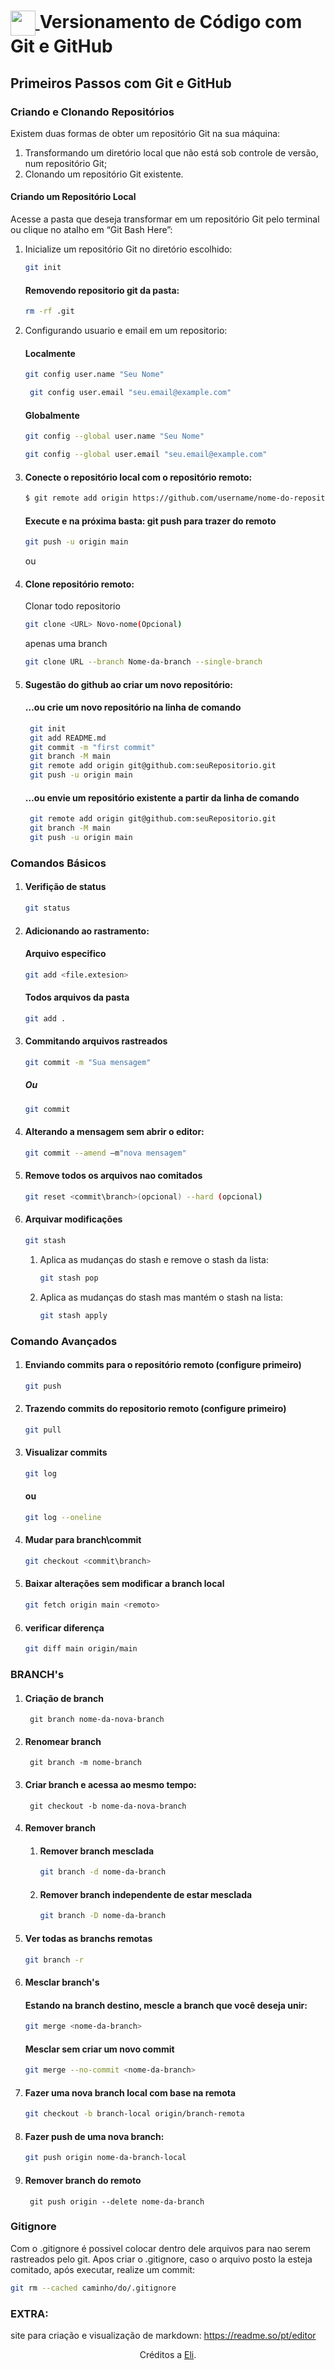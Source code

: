 <h1>
    <a href="https://www.dio.me/">
     <img align="center" width="40px" src="https://hermes.digitalinnovation.one/assets/diome/logo-minimized.png">
    </a>
    <span> Versionamento de Código com Git e GitHub</span>
</h1>

## Primeiros Passos com Git e GitHub

### Criando e Clonando Repositórios
Existem duas formas de obter um repositório Git na sua máquina:
1. Transformando um diretório local que não está sob controle de versão, num repositório Git;
2. Clonando um repositório Git existente.

#### Criando um Repositório Local
Acesse a pasta que deseja transformar em um repositório Git  pelo terminal ou clique no atalho em “Git Bash Here”:

1. Inicialize um repositório Git no diretório escolhido:
    ```bash
    git init
    ```
    #### Removendo repositorio git da pasta:
    ```bash
    rm -rf .git
    ```
2. Configurando usuario e email em um repositorio:
    #### Localmente
    ```bash
    git config user.name "Seu Nome"
    ```
    ```bash
     git config user.email "seu.email@example.com"
    ```
    #### Globalmente
    ```bash
    git config --global user.name "Seu Nome"
    ```
    ```bash
    git config --global user.email "seu.email@example.com"
    ```

3. #### Conecte o repositório local com o repositório remoto:
    ```bash
    $ git remote add origin https://github.com/username/nome-do-repositorio.git
    ```
    #### Execute e na próxima basta: git push para trazer do remoto
    ```bash
    git push -u origin main
    ```
    ou
4. #### Clone repositório remoto:
    Clonar todo repositorio
    ```bash
    git clone <URL> Novo-nome(Opcional) 
    ```
    apenas uma branch
    ```bash
    git clone URL --branch Nome-da-branch --single-branch
    ```
    
5. #### Sugestão do github ao criar um novo repositório:
   #### …ou crie um novo repositório na linha de comando
   ```bash
    git init
    git add README.md
    git commit -m "first commit"
    git branch -M main
    git remote add origin git@github.com:seuRepositorio.git
    git push -u origin main
    ```
   #### …ou envie um repositório existente a partir da linha de comando
   ```bash
    git remote add origin git@github.com:seuRepositorio.git
    git branch -M main
    git push -u origin main
    ```
    

### Comandos Básicos

1. #### Verifição de status
    ```bash
    git status
    ```

1. #### Adicionando ao rastramento:
    #### Arquivo especifico
    ```bash
    git add <file.extesion>
    ```
    #### Todos arquivos da pasta
    ```bash
    git add .
    ```

1. #### Commitando arquivos rastreados
    ```bash
    git commit -m "Sua mensagem" 
    ```
    ##### Ou
    ```bash
    git commit 
    ```

1. #### Alterando a mensagem sem abrir o editor:  
    ```bash
    git commit --amend –m"nova mensagem"
    ```
1. #### Remove todos os arquivos nao comitados
    
    ```bash
    git reset <commit\branch>(opcional) --hard (opcional)
    ```
1. #### Arquivar modificações
    ```bash
    git stash
    ```

    1. Aplica as mudanças do stash e remove o stash da lista:
        ```bash
        git stash pop
    2. Aplica as mudanças do stash mas mantém o stash na lista:
        ```bash
        git stash apply
        ```
### Comando Avançados
    
1. #### Enviando commits para o repositório remoto (configure primeiro)
        
    ```bash
    git push
    ```
    
2. #### Trazendo commits do repositorio remoto (configure primeiro)
    ```bash
    git pull
    ```

3. #### Visualizar commits
    ```bash
    git log
    ```
    #### ou
    ```bash
    git log --oneline
    ```

4. #### Mudar para branch\commit
    ```bash
    git checkout <commit\branch>
    ```
    
5. #### Baixar alterações sem modificar a branch local
    ```bash
    git fetch origin main <remoto>
    ```

6. #### verificar diferença
    ```bash
    git diff main origin/main
    ```

### BRANCH's

1. #### Criação de branch
        git branch nome-da-nova-branch
    
1. #### Renomear branch
        git branch -m nome-branch

1. #### Criar branch e acessa ao mesmo tempo:
        git checkout -b nome-da-nova-branch

1. #### Remover branch 
    1. #### Remover branch mesclada
        ```bash
        git branch -d nome-da-branch
        ```
    1. #### Remover branch independente de estar mesclada
        ```bash
        git branch -D nome-da-branch
        ```

1. #### Ver todas as branchs remotas
    ```bash        
    git branch -r
    ```

1. #### Mesclar branch's
    #### Estando na branch destino, mescle a branch que você deseja unir:
    ```bash        
    git merge <nome-da-branch>
    ```    
    #### Mesclar sem criar um novo commit
    ```bash        
    git merge --no-commit <nome-da-branch>
    ```
    

1. #### Fazer uma nova branch local com base na remota
    ```bash        
    git checkout -b branch-local origin/branch-remota
    ```

1. #### Fazer push de uma nova branch:
    ```bash        
    git push origin nome-da-branch-local
    ```

1. #### Remover branch do remoto
        git push origin --delete nome-da-branch
        

### Gitignore
Com o .gitignore é possivel colocar dentro dele arquivos para nao serem rastreados pelo git. Apos criar o .gitignore, caso o arquivo posto la esteja comitado, após executar, realize um commit:
```bash        
git rm --cached caminho/do/.gitignore
```

### EXTRA:
site para criação e visualização de markdown: https://readme.so/pt/editor

<div align="center">Créditos a <a href="https://github.com/elidianaandrade">Eli</a>.</div>
